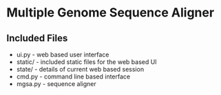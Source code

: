 
Multiple Genome Sequence Aligner
================================

Included Files
--------------
* ui.py - web based user interface
* static/ - included static files for the web based UI
* state/ - details of current web based session
* cmd.py - command line based interface
* mgsa.py - sequence aligner

